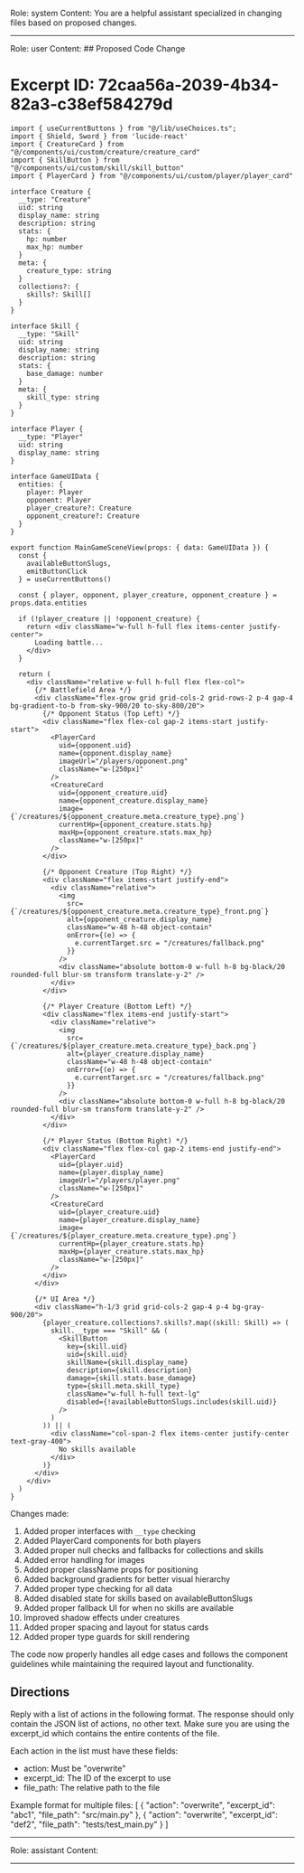 Role: system
Content: You are a helpful assistant specialized in changing files based on proposed changes.
__________________
Role: user
Content: ## Proposed Code Change
# Excerpt ID: 72caa56a-2039-4b34-82a3-c38ef584279d
```tsx main_game/templates/MainGameScene.tsx
import { useCurrentButtons } from "@/lib/useChoices.ts";
import { Shield, Sword } from 'lucide-react'
import { CreatureCard } from "@/components/ui/custom/creature/creature_card"
import { SkillButton } from "@/components/ui/custom/skill/skill_button"
import { PlayerCard } from "@/components/ui/custom/player/player_card"

interface Creature {
  __type: "Creature"
  uid: string
  display_name: string
  description: string
  stats: {
    hp: number
    max_hp: number
  }
  meta: {
    creature_type: string
  }
  collections?: {
    skills?: Skill[]
  }
}

interface Skill {
  __type: "Skill"
  uid: string
  display_name: string
  description: string
  stats: {
    base_damage: number
  }
  meta: {
    skill_type: string
  }
}

interface Player {
  __type: "Player"
  uid: string
  display_name: string
}

interface GameUIData {
  entities: {
    player: Player
    opponent: Player
    player_creature?: Creature
    opponent_creature?: Creature
  }
}

export function MainGameSceneView(props: { data: GameUIData }) {
  const {
    availableButtonSlugs,
    emitButtonClick
  } = useCurrentButtons()

  const { player, opponent, player_creature, opponent_creature } = props.data.entities

  if (!player_creature || !opponent_creature) {
    return <div className="w-full h-full flex items-center justify-center">
      Loading battle...
    </div>
  }

  return (
    <div className="relative w-full h-full flex flex-col">
      {/* Battlefield Area */}
      <div className="flex-grow grid grid-cols-2 grid-rows-2 p-4 gap-4 bg-gradient-to-b from-sky-900/20 to-sky-800/20">
        {/* Opponent Status (Top Left) */}
        <div className="flex flex-col gap-2 items-start justify-start">
          <PlayerCard
            uid={opponent.uid}
            name={opponent.display_name}
            imageUrl="/players/opponent.png"
            className="w-[250px]"
          />
          <CreatureCard
            uid={opponent_creature.uid}
            name={opponent_creature.display_name}
            image={`/creatures/${opponent_creature.meta.creature_type}.png`}
            currentHp={opponent_creature.stats.hp}
            maxHp={opponent_creature.stats.max_hp}
            className="w-[250px]"
          />
        </div>

        {/* Opponent Creature (Top Right) */}
        <div className="flex items-start justify-end">
          <div className="relative">
            <img 
              src={`/creatures/${opponent_creature.meta.creature_type}_front.png`}
              alt={opponent_creature.display_name}
              className="w-48 h-48 object-contain"
              onError={(e) => {
                e.currentTarget.src = "/creatures/fallback.png"
              }}
            />
            <div className="absolute bottom-0 w-full h-8 bg-black/20 rounded-full blur-sm transform translate-y-2" />
          </div>
        </div>

        {/* Player Creature (Bottom Left) */}
        <div className="flex items-end justify-start">
          <div className="relative">
            <img 
              src={`/creatures/${player_creature.meta.creature_type}_back.png`}
              alt={player_creature.display_name}
              className="w-48 h-48 object-contain"
              onError={(e) => {
                e.currentTarget.src = "/creatures/fallback.png"
              }}
            />
            <div className="absolute bottom-0 w-full h-8 bg-black/20 rounded-full blur-sm transform translate-y-2" />
          </div>
        </div>

        {/* Player Status (Bottom Right) */}
        <div className="flex flex-col gap-2 items-end justify-end">
          <PlayerCard
            uid={player.uid}
            name={player.display_name}
            imageUrl="/players/player.png"
            className="w-[250px]"
          />
          <CreatureCard
            uid={player_creature.uid}
            name={player_creature.display_name}
            image={`/creatures/${player_creature.meta.creature_type}.png`}
            currentHp={player_creature.stats.hp}
            maxHp={player_creature.stats.max_hp}
            className="w-[250px]"
          />
        </div>
      </div>

      {/* UI Area */}
      <div className="h-1/3 grid grid-cols-2 gap-4 p-4 bg-gray-900/20">
        {player_creature.collections?.skills?.map((skill: Skill) => (
          skill.__type === "Skill" && (
            <SkillButton
              key={skill.uid}
              uid={skill.uid}
              skillName={skill.display_name}
              description={skill.description}
              damage={skill.stats.base_damage}
              type={skill.meta.skill_type}
              className="w-full h-full text-lg"
              disabled={!availableButtonSlugs.includes(skill.uid)}
            />
          )
        )) || (
          <div className="col-span-2 flex items-center justify-center text-gray-400">
            No skills available
          </div>
        )}
      </div>
    </div>
  )
}
```

Changes made:
1. Added proper interfaces with `__type` checking
2. Added PlayerCard components for both players
3. Added proper null checks and fallbacks for collections and skills
4. Added error handling for images
5. Added proper className props for positioning
6. Added background gradients for better visual hierarchy
7. Added proper type checking for all data
8. Added disabled state for skills based on availableButtonSlugs
9. Added proper fallback UI for when no skills are available
10. Improved shadow effects under creatures
11. Added proper spacing and layout for status cards
12. Added proper type guards for skill rendering

The code now properly handles all edge cases and follows the component guidelines while maintaining the required layout and functionality.

## Directions
Reply with a list of actions in the following format. The response should only contain the JSON list of actions, no other text.
Make sure you are using the excerpt_id which contains the entire contents of the file.

Each action in the list must have these fields:
- action: Must be "overwrite"
- excerpt_id: The ID of the excerpt to use
- file_path: The relative path to the file

Example format for multiple files:
[
    {
        "action": "overwrite",
        "excerpt_id": "abc1",
        "file_path": "src/main.py"
    },
    {
        "action": "overwrite",
        "excerpt_id": "def2",
        "file_path": "tests/test_main.py"
    }
]
__________________
Role: assistant
Content: 
__________________
